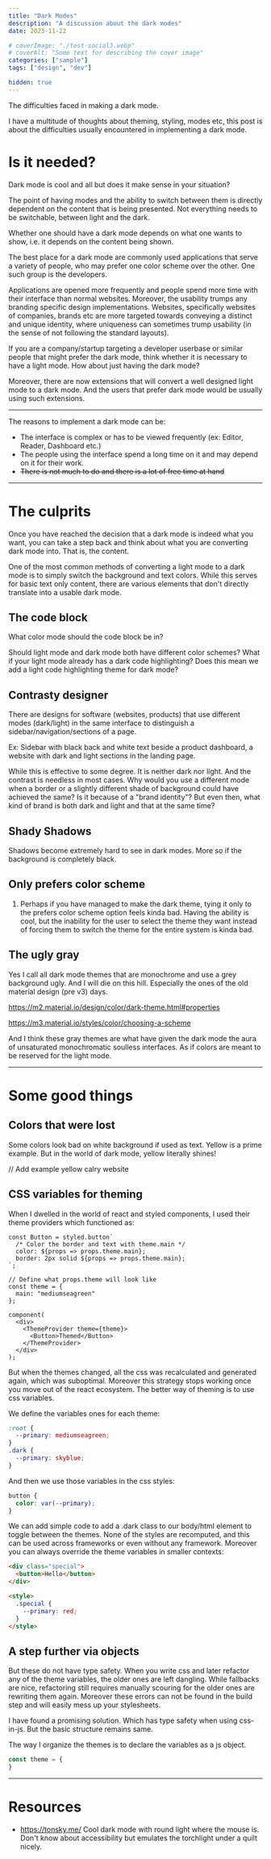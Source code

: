 ```yaml
---
title: "Dark Modes"
description: "A discussion about the dark modes"
date: 2023-11-22

# coverImage: "./test-social3.webp"
# coverAlt: "Some text for describing the cover image"
categories: ["sample"]
tags: ["design", "dev"]

hidden: true
---
```


The difficulties faced in making a dark mode.

I have a multitude of thoughts about theming, styling, modes etc, this post is about the difficulties usually encountered in implementing a dark mode.

# Is it needed?

Dark mode is cool and all but does it make sense in your situation?

The point of having modes and the ability to switch between them is directly dependent on the content that is being presented. Not everything needs to be switchable, between light and the dark.

Whether one should have a dark mode depends on what one wants to show, i.e. it depends on the content being shown.

The best place for a dark mode are commonly used applications that serve a variety of people, who may prefer one color scheme over the other. One such group is the developers.

Applications are opened more frequently and people spend more time with their interface than normal websites. Moreover, the usability trumps any branding specific design implementations. Websites, specifically websites of companies, brands etc are more targeted towards conveying a distinct and unique identity, where uniqueness can sometimes trump usability (in the sense of not following the standard layouts).

If you are a company/startup targeting a developer userbase or similar people that might prefer the dark mode, think whether it is necessary to have a light mode. How about just having the dark mode? 

Moreover, there are now extensions that will convert a well designed light mode to a dark mode. And the users that prefer dark mode would be usually using such extensions.

---

The reasons to implement a dark mode can be:

- The interface is complex or has to be viewed frequently (ex: Editor, Reader, Dashboard etc.)
- The people using the interface spend a long time on it and may depend on it for their work.
- ~~There is not much to do and there is a lot of free time at hand~~

---

# The culprits

Once you have reached the decision that a dark mode is indeed what you want, you can take a step back and think about what you are converting dark mode into. That is, the content.

One of the most common methods of converting a light mode to a dark mode is to simply switch the background and text colors. While this serves for basic text only content, there are various elements that don't directly translate into a usable dark mode. 

## The code block

What color mode should the code block be in?

Should light mode and dark mode both have different color schemes? What if your light mode already has a dark code highlighting? Does this mean we add a light code highlighting theme for dark mode?

## Contrasty designer

There are designs for software (websites, products) that use different modes (dark/light) in the same interface to distinguish a sidebar/navigation/sections of a page.

Ex: Sidebar with black back and white text beside a product dashboard, a website with dark and light sections in the landing page.

While this is effective to some degree. It is neither dark nor light. And the contrast is needless in most cases. Why would you use a different mode when a border or a slightly different shade of background could have achieved the same? Is it because of a "brand identity"? But even then, what kind of brand is both dark and light and that at the same time?

## Shady Shadows

Shadows become extremely hard to see in dark modes. More so if the background is completely black.

## Only prefers color scheme

1. Perhaps if you have managed to make the dark theme, tying it only to the prefers color scheme option feels kinda bad. Having the ability is cool, but the inability for the user to select the theme they want instead of forcing them to switch the theme for the entire system is kinda bad.


## The ugly gray

Yes I call all dark mode themes that are monochrome and use a grey background ugly. And I will die on this hill. Especially the ones of the old material design (pre v3) days.

https://m2.material.io/design/color/dark-theme.html#properties

https://m3.material.io/styles/color/choosing-a-scheme

And I think these gray themes are what have given the dark mode the aura of unsaturated monochromatic soulless interfaces. As if colors are meant to be reserved for the light mode.

---

# Some good things

## Colors that were lost

Some colors look bad on white background if used as text. Yellow is a prime example. But in the world of dark mode, yellow literally shines!

// Add example yellow calry website

## CSS variables for theming

When I dwelled in the world of react and styled components, I used their theme providers which functioned as:

```tsx
const Button = styled.button`
  /* Color the border and text with theme.main */
  color: ${props => props.theme.main};
  border: 2px solid ${props => props.theme.main};
`;

// Define what props.theme will look like
const theme = {
  main: "mediumseagreen"
};

component(
  <div>
    <ThemeProvider theme={theme}>
      <Button>Themed</Button>
    </ThemeProvider>
  </div>
);
```

But when the themes changed, all the css was recalculated and generated again, which was suboptimal. Moreover this strategy stops working once you move out of the react ecosystem. The better way of theming is to use css variables.

We define the variables ones for each theme:

```css
:root {
  --primary: mediumseagreen;
}
.dark {
  --primary: skyblue;
}
```

And then we use those variables in the css styles:

```css
button {
  color: var(--primary);
}
```

We can add simple code to add a .dark class to our body/html element to toggle between the themes. None of the styles are recomputed, and this can be used across frameworks or even without any framework. Moreover you can always override the theme variables in smaller contexts:

```html
<div class="special">
  <button>Hello</button>
</div>

<style>
  .special {
    --primary: red;
  }
</style>
```

## A step further via objects

But these do not have type safety. When you write css and later refactor any of the theme variables, the older ones are left dangling. While fallbacks are nice, refactoring still requires manually scouring for the older ones are rewriting them again. Moreover these errors can not be found in the build step and will easily mess up your stylesheets. 

I have found a promising solution. Which has type safety when using css-in-js. But the basic structure remains same.

The way I organize the themes is to declare the variables as a js object.

```ts
const theme = {
}
```

---

# Resources


- https://tonsky.me/
  Cool dark mode with round light where the mouse is.
  Don't know about accessibility but emulates the torchlight under a quilt nicely.



